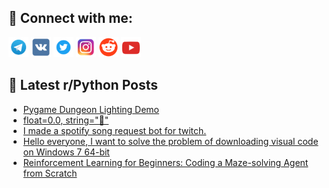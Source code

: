 ## 🔎 Connect with me:
[<img src="https://github.com/bullbesh/bullbesh/blob/main/images/Telegram.png" width="32" height="32" />](https://t.me/bullbesh)
[<img src="https://github.com/bullbesh/bullbesh/blob/main/images/VK.png" width="32" height="32" />](https://vk.com/bullbesh)
[<img src="https://github.com/bullbesh/bullbesh/blob/main/images/Twitter.png" width="32" height="32" />](https://twitter.com/bullbesh1)
[<img src="https://github.com/bullbesh/bullbesh/blob/main/images/Instagram.png" width="32" height="32" />](https://www.instagram.com/bullbesh)
[<img src="https://github.com/bullbesh/bullbesh/blob/main/images/Reddit.png" width="32" height="32" />](https://www.reddit.com/user/bullbesh)
[<img src="https://github.com/bullbesh/bullbesh/blob/main/images/YouTube.png" width="32" height="32" />](https://www.youtube.com/channel/UCtfjRs6uzgq5mfm8S06WTcg)

## 📕 Latest r/Python Posts
<!-- BLOG-POST-LIST:START -->
- [Pygame Dungeon Lighting Demo](https://www.reddit.com/r/Python/comments/10o6jaw/pygame_dungeon_lighting_demo/)
- [float=0.0, string=&quot;🐝&quot;](https://www.reddit.com/r/Python/comments/10o6izl/float00_string/)
- [I made a spotify song request bot for twitch.](https://www.reddit.com/r/Python/comments/10o5rus/i_made_a_spotify_song_request_bot_for_twitch/)
- [Hello everyone, I want to solve the problem of downloading visual code on Windows 7 64-bit](https://www.reddit.com/r/Python/comments/10o5g8j/hello_everyone_i_want_to_solve_the_problem_of/)
- [Reinforcement Learning for Beginners: Coding a Maze-solving Agent from Scratch](https://www.reddit.com/r/Python/comments/10o3k0b/reinforcement_learning_for_beginners_coding_a/)
<!-- BLOG-POST-LIST:END -->
